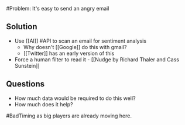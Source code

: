 #Problem: It's easy to send an angry email

## Solution
- Use [[AI]] #API to scan an email for sentiment analysis
	- Why doesn't [[Google]] do this with gmail?
	- [[Twitter]] has an early version of this
- Force a human filter to read it - [[Nudge by Richard Thaler and Cass Sunstein]]


## Questions
- How much data would be required to do this well? 
- How much does it help? 

#BadTiming  as big players are already moving here. 